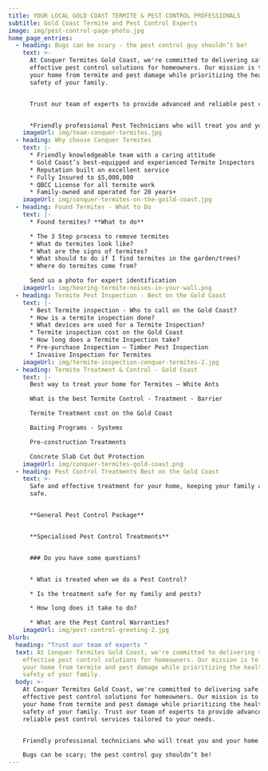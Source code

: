 ```yaml
---
title: YOUR LOCAL GOLD COAST TERMITE & PEST CONTROL PROFESSIONALS
subtitle: Gold Coast Termite and Pest Control Experts
image: img/pest-control-page-photo.jpg
home_page_entries:
  - heading: Bugs can be scary - the pest control guy shouldn’t be!
    text: >-
      At Conquer Termites Gold Coast, we're committed to delivering safe and
      effective pest control solutions for homeowners. Our mission is to protect
      your home from termite and pest damage while prioritizing the health and
      safety of your family. 


      Trust our team of experts to provide advanced and reliable pest control services tailored to your needs.


      *Friendly professional Pest Technicians who will treat you and your home with respect.*
    imageUrl: img/team-conquer-termites.jpg
  - heading: Why choose Conquer Termites
    text: |-
      * Friendly knowledgeable team with a caring attitude
      * Gold Coast’s best-equipped and experienced Termite Inspectors
      * Reputation built on excellent service
      * Fully Insured to $5,000,000
      * QBCC License for all termite work
      * Family-owned and operated for 20 years+
    imageUrl: img/conquer-termites-on-the-goild-coast.jpg
  - heading: Found Termites - What to Do
    text: |-
      * Found termites? **What to do**

      * The 3 Step process to remove termites
      * What do termites look like?
      * What are the signs of termites?
      * What should to do if I find termites in the garden/trees?
      * Where do termites come from?

      Send us a photo for expert identification
    imageUrl: img/hearing-termite-noises-in-your-wall.png
  - heading: Termite Pest Inspection - Best on the Gold Coast
    text: |-
      * Best Termite inspection - Who to call on the Gold Coast?
      * How is a termite inspection done?
      * What devices are used for a Termite Inspection?
      * Termite inspection cost on the Gold Coast
      * How long does a Termite Inspection take?
      * Pre-purchase Inspection – Timber Pest Inspection
      * Invasive Inspection for Termites
    imageUrl: img/termite-inspection-conquer-termites-2.jpg
  - heading: Termite Treatment & Control - Gold Coast
    text: |-
      Best way to treat your home for Termites – White Ants

      What is the best Termite Control - Treatment - Barrier

      Termite Treatment cost on the Gold Coast

      Baiting Programs - Systems

      Pre-construction Treatments

      Concrete Slab Cut Out Protection
    imageUrl: img/conquer-termites-gold-coast.png
  - heading: Pest Control Treatments Best on the Gold Coast
    text: >-
      Safe and effective treatment for your home, keeping your family and pets
      safe.


      **General Pest Control Package**


      **Specialised Pest Control Treatments**


      ### Do you have some questions?


      * What is treated when we do a Pest Control?

      * Is the treatment safe for my family and pests?

      * How long does it take to do?

      * What are the Pest Control Warranties?
    imageUrl: img/pest-control-greeting-2.jpg
blurb:
  heading: "Trust our team of experts "
  text: At Conquer Termites Gold Coast, we're committed to delivering safe and
    effective pest control solutions for homeowners. Our mission is to protect
    your home from termite and pest damage while prioritizing the health and
    safety of your family.
  body: >-
    At Conquer Termites Gold Coast, we're committed to delivering safe and
    effective pest control solutions for homeowners. Our mission is to protect
    your home from termite and pest damage while prioritizing the health and
    safety of your family. Trust our team of experts to provide advanced and
    reliable pest control services tailored to your needs.


    Friendly professional technicians who will treat you and your home with respect.

    Bugs can be scary; the pest control guy shouldn’t be!
---
```

